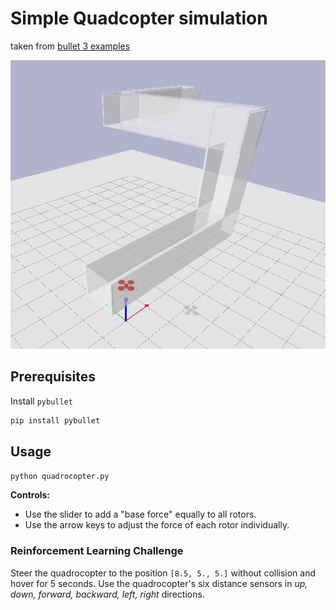 # Simple Quadcopter simulation
taken from [bullet 3 examples](https://github.com/bulletphysics/bullet3)

![](screenshot.PNG)

## Prerequisites

Install `pybullet`

```bash
pip install pybullet
```

## Usage

```bash
python quadrocopter.py
```

**Controls:**
 - Use the slider to add a "base force" equally to all rotors. 
 - Use the arrow keys to adjust the force of each rotor individually.
 
 ### Reinforcement Learning Challenge
 
 Steer the quadrocopter to the position `[8.5, 5., 5.]` without collision
 and hover for 5 seconds. Use the quadrocopter's six distance sensors in 
 *up, down, forward, backward, left, right* directions.